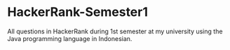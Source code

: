 # HackerRank-Semester1
All questions in HackerRank during 1st semester at my university using the Java programming language in Indonesian.
